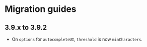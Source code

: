 # Migration guides

## 3.9.x to 3.9.2
- On `options` for `autocompleteUI`, `threshold` is now `minCharacters`.
